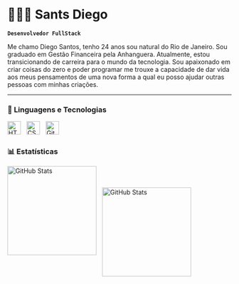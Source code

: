 # 👨🏾‍💻 Sants Diego

**`Desenvolvedor FullStack`**

Me chamo Diego Santos, tenho 24 anos sou natural do Rio de Janeiro. Sou graduado em Gestão Financeira pela Anhanguera. Atualmente, estou transicionando de carreira para o mundo da tecnologia. Sou apaixonado em criar coisas do zero e poder programar me trouxe a capacidade de dar vida aos meus pensamentos de uma nova forma a qual eu posso ajudar outras pessoas com minhas criações.

---

### 🤖 Linguagens e Tecnologias

<img 
    align="left" 
    alt="HTML"
    title="HTML" 
    width="30px" 
    style="padding-right: 10px;" 
    src="https://cdn.jsdelivr.net/gh/devicons/devicon@latest/icons/html5/html5-original.svg" 
/>
<img 
    align="left" 
    alt="CSS" 
    title="CSS"
    width="30px" 
    style="padding-right: 10px;" 
    src="https://cdn.jsdelivr.net/gh/devicons/devicon@latest/icons/css3/css3-original.svg" 
/>
<img 
    align="left" 
    alt="Git" 
    title="Git"
    width="30px" 
    style="padding-right: 10px;" 
    src="https://cdn.jsdelivr.net/gh/devicons/devicon@latest/icons/git/git-original.svg" 
/>

<br/>
<br/>

### 📊 Estatísticas

<p>
  <img 
    align="left" 
    alt="GitHub Stats" 
    height="200" 
    style="padding-right: 10px;" 
    src="https://github-readme-stats.vercel.app/api?username=santsdiego&show_icons=true&theme=tokyonight&include_all_commits=true&locale=pt-br" 
  />
    
<br/>
<br/>

<img 
      align="left" 
      alt="GitHub Stats" 
      height="200" 
      src="https://github-readme-stats.vercel.app/api/top-langs/?username=santsdiego&theme=tokyonight&layout=compact&custom_title=Tecnologias&langs_count=4" 
  />

</p>
